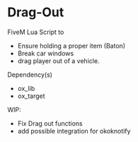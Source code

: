 # Drag-Out
FiveM Lua Script to 
- Ensure holding a proper item (Baton)
- Break car windows
- drag player out of a vehicle.


Dependency(s)
- ox_lib
- ox_target

WIP:
- Fix Drag out functions
- add possible integration for okoknotify
